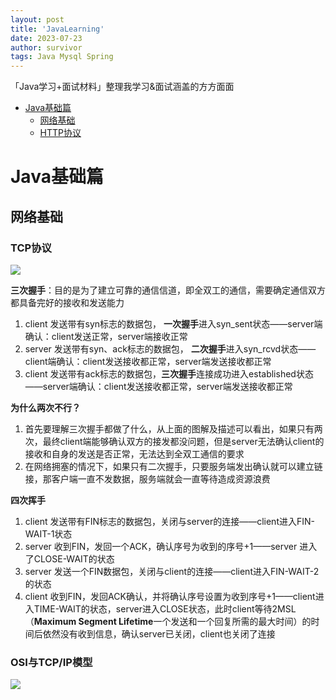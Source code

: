 ```yaml
---
layout: post
title: 'JavaLearning'
date: 2023-07-23
author: survivor
tags: Java Mysql Spring
---
```

「Java学习+面试材料」整理我学习&面试涵盖的方方面面
- [Java基础篇](#java基础篇)
    - [网络基础](#网络基础)
    - [HTTP协议](#http协议)

# Java基础篇

## 网络基础

### TCP协议

![]({{site.url}}/assets/img/tcpThreeFour.png)

**三次握手**：目的是为了建立可靠的通信信道，即全双工的通信，需要确定通信双方都具备完好的接收和发送能力

1. client   发送带有syn标志的数据包， **一次握手**进入syn_sent状态——server端确认：client发送正常，server端接收正常
2. server 发送带有syn、ack标志的数据包， **二次握手**进入syn_rcvd状态——client端确认：client发送接收都正常，server端发送接收都正常
3. client  发送带有ack标志的数据包，**三次握手**连接成功进入established状态——server端确认：client发送接收都正常，server端发送接收都正常

**为什么两次不行？**

1. 首先要理解三次握手都做了什么，从上面的图解及描述可以看出，如果只有两次，最终client端能够确认双方的接发都没问题，但是server无法确认client的接收和自身的发送是否正常，无法达到全双工通信的要求
2. 在网络拥塞的情况下，如果只有二次握手，只要服务端发出确认就可以建立链接，那客户端一直不发数据，服务端就会一直等待造成资源浪费

**四次挥手**

1. client 发送带有FIN标志的数据包，关闭与server的连接——client进入FIN-WAIT-1状态
2. server 收到FIN，发回一个ACK，确认序号为收到的序号+1——server 进入了CLOSE-WAIT的状态
3. server 发送一个FIN数据包，关闭与client的连接——client进入FIN-WAIT-2的状态
4. client 收到FIN，发回ACK确认，并将确认序号设置为收到序号+1——client进入TIME-WAIT的状态，server进入CLOSE状态，此时client等待2MSL（**Maximum Segment Lifetime**一个发送和一个回复所需的最大时间）的时间后依然没有收到信息，确认server已关闭，client也关闭了连接

### OSI与TCP/IP模型

![]({{site.url}}/assets/img/OSITCP.png)